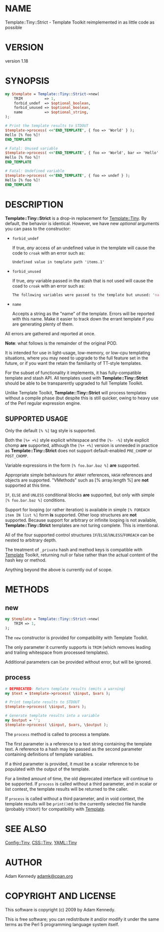 # NAME

Template::Tiny::Strict - Template Toolkit reimplemented in as little code as possible

# VERSION

version 1.18

# SYNOPSIS

```perl
my $template = Template::Tiny::Strict->new(
    TRIM          => 1,
    forbid_undef  => $optional_boolean,
    forbid_unused => $optional_boolean,
    name          => $optional_string,
);

# Print the template results to STDOUT
$template->process( <<'END_TEMPLATE', { foo => 'World' } );
Hello [% foo %]!
END_TEMPLATE

# Fatal: Unused variable
$template->process( <<'END_TEMPLATE', { foo => 'World', bar => 'Hello' } );
Hello [% foo %]!
END_TEMPLATE

# Fatal: Undefined variable
$template->process( <<'END_TEMPLATE', { foo => undef } );
Hello [% foo %]!
END_TEMPLATE
```

# DESCRIPTION

**Template::Tiny::Strict** is a drop-in replacement for [Template::Tiny](https://metacpan.org/pod/Template::Tiny). By default,
the behavior is identical. However, we have new _optional_ arguments you can pass
to the constructor:

- `forbid_undef`

    If true, _any_ access of an undefined value in the template will cause the code to `croak`
    with an error such as:

    ```
    Undefined value in template path 'items.1'
    ```

- `forbid_unused`

    If true, _any_ variable passed in the stash that is not used will cause the coad to
    `croak` with an error such as:

    ```perl
    The following variables were passed to the template but unused: 'name'
    ```

- `name`

    Accepts a string as the "name" of the template. Errors will be reported with
    this name. Make it easier to track down the errant template if you are
    generating plenty of them.

All errors are gathered and reported at once.

**Note**: what follows is the remainder of the original POD.

It is intended for use in light-usage, low-memory, or low-cpu templating
situations, where you may need to upgrade to the full feature set in the
future, or if you want the retain the familiarity of TT-style templates.

For the subset of functionality it implements, it has fully-compatible template
and stash API. All templates used with **Template::Tiny::Strict** should be able to be
transparently upgraded to full Template Toolkit.

Unlike Template Toolkit, **Template::Tiny::Strict** will process templates without a
compile phase (but despite this is still quicker, owing to heavy use of
the Perl regular expression engine.

## SUPPORTED USAGE

Only the default `[% %]` tag style is supported.

Both the `[%+ +%]` style explicit whitespace and the `[%- -%]` style
explicit chomp **are** supported, although the `[%+ +%]` version is unneeded
in practice as **Template::Tiny::Strict** does not support default-enabled `PRE_CHOMP`
or `POST_CHOMP`.

Variable expressions in the form `[% foo.bar.baz %]` **are** supported.

Appropriate simple behaviours for `ARRAY` references, `HASH` references and
objects are supported. "VMethods" such as \[% array.length %\] are **not**
supported at this time.

`IF`, `ELSE` and `UNLESS` conditional blocks **are** supported, but only with
simple `[% foo.bar.baz %]` conditions.

Support for looping (or rather iteration) is available in simple
`[% FOREACH item IN list %]` form **is** supported. Other loop structures are
**not** supported. Because support for arbitrary or infinite looping is not
available, **Template::Tiny::Strict** templates are not turing complete. This is
intentional.

All of the four supported control structures `IF`/`ELSE`/`UNLESS`/`FOREACH`
can be nested to arbitrary depth.

The treatment of `_private` hash and method keys is compatible with
[Template](https://metacpan.org/pod/Template) Toolkit, returning null or false rather than the actual content
of the hash key or method.

Anything beyond the above is currently out of scope.

# METHODS

## new

```perl
my $template = Template::Tiny::Strict->new(
    TRIM => 1,
);
```

The `new` constructor is provided for compatibility with Template Toolkit.

The only parameter it currently supports is `TRIM` (which removes leading
and trailing whitespace from processed templates).

Additional parameters can be provided without error, but will be ignored.

## process

```perl
# DEPRECATED: Return template results (emits a warning)
my $text = $template->process( \$input, $vars );

# Print template results to STDOUT
$template->process( \$input, $vars );

# Generate template results into a variable
my $output = '';
$template->process( \$input, $vars, \$output );
```

The `process` method is called to process a template.

The first parameter is a reference to a text string containing the template
text. A reference to a hash may be passed as the second parameter containing
definitions of template variables.

If a third parameter is provided, it must be a scalar reference to be
populated with the output of the template.

For a limited amount of time, the old deprecated interface will continue to
be supported. If `process` is called without a third parameter, and in
scalar or list contest, the template results will be returned to the caller.

If `process` is called without a third parameter, and in void context, the
template results will be `print()`ed to the currently selected file handle
(probably `STDOUT`) for compatibility with [Template](https://metacpan.org/pod/Template).

# SEE ALSO

[Config::Tiny](https://metacpan.org/pod/Config::Tiny), [CSS::Tiny](https://metacpan.org/pod/CSS::Tiny), [YAML::Tiny](https://metacpan.org/pod/YAML::Tiny)

# AUTHOR

Adam Kennedy <adamk@cpan.org>

# COPYRIGHT AND LICENSE

This software is copyright (c) 2009 by Adam Kennedy.

This is free software; you can redistribute it and/or modify it under
the same terms as the Perl 5 programming language system itself.
